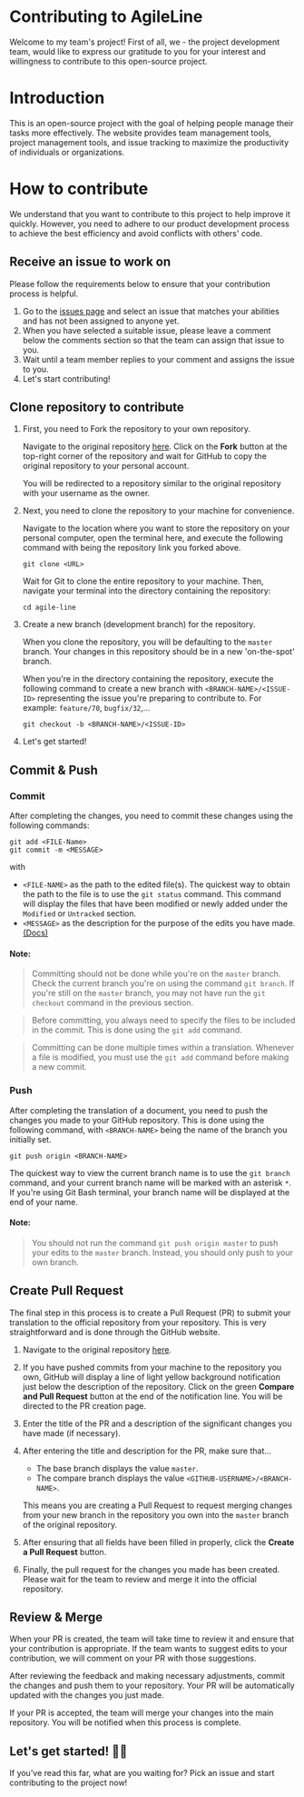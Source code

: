 
# Contributing to AgileLine

Welcome to my team's project! First of all, we - the project development team, would like to express our gratitude to you for your interest and willingness to contribute to this open-source project.

# Introduction

This is an open-source project with the goal of helping people manage their tasks more effectively. The website provides team management tools, project management tools, and issue tracking to maximize the productivity of individuals or organizations.

# How to contribute

We understand that you want to contribute to this project to help improve it quickly. However, you need to adhere to our product development process to achieve the best efficiency and avoid conflicts with others' code.

## Receive an issue to work on

Please follow the requirements below to ensure that your contribution process is helpful.

1. Go to the [issues page](https://github.com/VinhLL/NLP-projects/issues) and select an issue that matches your abilities and has not been assigned to anyone yet.
2. When you have selected a suitable issue, please leave a comment below the comments section so that the team can assign that issue to you.
3. Wait until a team member replies to your comment and assigns the issue to you.
4. Let's start contributing!

## Clone repository to contribute

1. First, you need to Fork the repository to your own repository.

   Navigate to the original repository [here](https://github.com/VinhLL/NLP-projects). Click on the **Fork** button at the top-right corner of the repository and wait for GitHub to copy the original repository to your personal account.

   You will be redirected to a repository similar to the original repository with your username as the owner.

2. Next, you need to clone the repository to your machine for convenience.

   Navigate to the location where you want to store the repository on your personal computer, open the terminal here, and execute the following command with <URL> being the repository link you forked above.

   ```
   git clone <URL>
   ```

   Wait for Git to clone the entire repository to your machine. Then, navigate your terminal into the directory containing the repository:

   ```
   cd agile-line
   ```

3. Create a new branch (development branch) for the repository.

   When you clone the repository, you will be defaulting to the `master` branch. Your changes in this repository should be in a new 'on-the-spot' branch.

   When you're in the directory containing the repository, execute the following command to create a new branch with `<BRANCH-NAME>/<ISSUE-ID>` representing the issue you're preparing to contribute to. For example: `feature/70`, `bugfix/32`,...

   ```
   git checkout -b <BRANCH-NAME>/<ISSUE-ID>
   ```

4. Let's get started!

## Commit & Push

### Commit

After completing the changes, you need to commit these changes using the following commands:

```
git add <FILE-Name>
git commit -m <MESSAGE>
```

with

- `<FILE-NAME>` as the path to the edited file(s). The quickest way to obtain the path to the file is to use the `git status` command. This command will display the files that have been modified or newly added under the `Modified` or `Untracked` section.
- `<MESSAGE>` as the description for the purpose of the edits you have made. [(Docs)](https://www.freecodecamp.org/news/how-to-write-better-git-commit-messages/)

#### Note:

> Committing should not be done while you're on the `master` branch. Check the current branch you're on using the command `git branch`. If you're still on the `master` branch, you may not have run the `git checkout` command in the previous section.

> Before committing, you always need to specify the files to be included in the commit. This is done using the `git add` command.

> Committing can be done multiple times within a translation. Whenever a file is modified, you must use the `git add` command before making a new commit.

### Push

After completing the translation of a document, you need to push the changes you made to your GitHub repository. This is done using the following command, with `<BRANCH-NAME>` being the name of the branch you initially set.

```
git push origin <BRANCH-NAME>
```

The quickest way to view the current branch name is to use the `git branch` command, and your current branch name will be marked with an asterisk `*`. If you're using Git Bash terminal, your branch name will be displayed at the end of your name.

#### Note:

> You should not run the command `git push origin master` to push your edits to the `master` branch. Instead, you should only push to your own branch.

## Create Pull Request

The final step in this process is to create a Pull Request (PR) to submit your translation to the official repository from your repository. This is very straightforward and is done through the GitHub website.

1. Navigate to the original repository [here](https://github.com/VinhLL/NLP-projects).
2. If you have pushed commits from your machine to the repository you own, GitHub will display a line of light yellow background notification just below the description of the repository. Click on the green **Compare and Pull Request** button at the end of the notification line. You will be directed to the PR creation page.
3. Enter the title of the PR and a description of the significant changes you have made (if necessary).
4. After entering the title and description for the PR, make sure that...

   - The base branch displays the value `master`.
   - The compare branch displays the value `<GITHUB-USERNAME>/<BRANCH-NAME>`.

   This means you are creating a Pull Request to request merging changes from your new branch in the repository you own into the `master` branch of the original repository.

5. After ensuring that all fields have been filled in properly, click the **Create a Pull Request** button.

6. Finally, the pull request for the changes you made has been created. Please wait for the team to review and merge it into the official repository.

## Review & Merge

When your PR is created, the team will take time to review it and ensure that your contribution is appropriate. If the team wants to suggest edits to your contribution, we will comment on your PR with those suggestions.

After reviewing the feedback and making necessary adjustments, commit the changes and push them to your repository. Your PR will be automatically updated with the changes you just made.

If your PR is accepted, the team will merge your changes into the main repository. You will be notified when this process is complete.

## Let's get started! 🏃🎉

If you've read this far, what are you waiting for? Pick an issue and start contributing to the project now!
